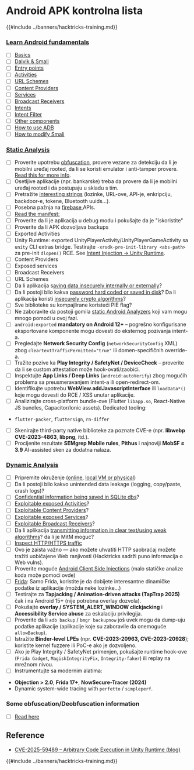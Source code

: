 # Android APK kontrolna lista

{{#include ../banners/hacktricks-training.md}}


### [Learn Android fundamentals](android-app-pentesting/index.html#2-android-application-fundamentals)

- [ ] [Basics](android-app-pentesting/index.html#fundamentals-review)
- [ ] [Dalvik & Smali](android-app-pentesting/index.html#dalvik--smali)
- [ ] [Entry points](android-app-pentesting/index.html#application-entry-points)
- [ ] [Activities](android-app-pentesting/index.html#launcher-activity)
- [ ] [URL Schemes](android-app-pentesting/index.html#url-schemes)
- [ ] [Content Providers](android-app-pentesting/index.html#services)
- [ ] [Services](android-app-pentesting/index.html#services-1)
- [ ] [Broadcast Receivers](android-app-pentesting/index.html#broadcast-receivers)
- [ ] [Intents](android-app-pentesting/index.html#intents)
- [ ] [Intent Filter](android-app-pentesting/index.html#intent-filter)
- [ ] [Other components](android-app-pentesting/index.html#other-app-components)
- [ ] [How to use ADB](android-app-pentesting/index.html#adb-android-debug-bridge)
- [ ] [How to modify Smali](android-app-pentesting/index.html#smali)

### [Static Analysis](android-app-pentesting/index.html#static-analysis)

- [ ] Proverite upotrebu [obfuscation](android-checklist.md#some-obfuscation-deobfuscation-information), provere vezane za detekciju da li je mobilni uređaj rooted, da li se koristi emulator i anti-tamper provere. [Read this for more info](android-app-pentesting/index.html#other-checks).
- [ ] Osetljive aplikacije (npr. bankarske) treba da provere da li je mobilni uređaj rooted i da postupaju u skladu s tim.
- [ ] Pretražite [interesting strings](android-app-pentesting/index.html#looking-for-interesting-info) (lozinke, URL-ove, API-je, enkripciju, backdoor-e, tokene, Bluetooth uuids...).
- [ ] Posebna pažnja na [firebase ](android-app-pentesting/index.html#firebase)APIs.
- [ ] [Read the manifest:](android-app-pentesting/index.html#basic-understanding-of-the-application-manifest-xml)
- [ ] Proverite da li je aplikacija u debug modu i pokušajte da je "iskoristite"
- [ ] Proverite da li APK dozvoljava backups
- [ ] Exported Activities
- [ ] Unity Runtime: exported UnityPlayerActivity/UnityPlayerGameActivity sa `unity` CLI extras bridge. Testirajte `-xrsdk-pre-init-library <abs-path>` za pre-init `dlopen()` RCE. See [Intent Injection → Unity Runtime](android-app-pentesting/intent-injection.md).
- [ ] Content Providers
- [ ] Exposed services
- [ ] Broadcast Receivers
- [ ] URL Schemes
- [ ] Da li aplikacija s[aving data insecurely internally or externally](android-app-pentesting/index.html#insecure-data-storage)?
- [ ] Da li postoji bilo kakva [password hard coded or saved in disk](android-app-pentesting/index.html#poorkeymanagementprocesses)? Da li aplikacija koristi [insecurely crypto algorithms](android-app-pentesting/index.html#useofinsecureandordeprecatedalgorithms)?
- [ ] Sve biblioteke su kompajlirane koristeći PIE flag?
- [ ] Ne zaboravite da postoji gomila [ static Android Analyzers](android-app-pentesting/index.html#automatic-analysis) koji vam mogu mnogo pomoći u ovoj fazi.
- [ ] `android:exported` **mandatory on Android 12+** – pogrešno konfigurisane eksportovane komponente mogu dovesti do eksternog pozivanja intent-a.
- [ ] Pregledajte **Network Security Config** (`networkSecurityConfig` XML) zbog `cleartextTrafficPermitted="true"` ili domen-specifičnih override-a.
- [ ] Tražite pozive ka **Play Integrity / SafetyNet / DeviceCheck** – proverite da li se custom attestation može hook-ovati/zaobići.
- [ ] Inspektujte **App Links / Deep Links** (`android:autoVerify`) zbog mogućih problema sa preusmeravanjem intent-a ili open-redirect-om.
- [ ] Identifikujte upotrebu **WebView.addJavascriptInterface** ili `loadData*()` koje mogu dovesti do RCE / XSS unutar aplikacije.
- [ ] Analizirajte cross-platform bundle-ove (Flutter `libapp.so`, React-Native JS bundles, Capacitor/Ionic assets). Dedicated tooling:
- `flutter-packer`, `fluttersign`, `rn-differ`
- [ ] Skenirajte third-party native biblioteke za poznate CVE-e (npr. **libwebp CVE-2023-4863**, **libpng**, itd.).
- [ ] Procijenite rezultate **SEMgrep Mobile rules**, **Pithus** i najnoviji **MobSF ≥ 3.9** AI-assisted sken za dodatna nalaza.

### [Dynamic Analysis](android-app-pentesting/index.html#dynamic-analysis)

- [ ] Pripremite okruženje ([online](android-app-pentesting/index.html#online-dynamic-analysis), [local VM or physical](android-app-pentesting/index.html#local-dynamic-analysis))
- [ ] Da li postoji bilo kakvo unintended data leakage (logging, copy/paste, crash logs)?
- [ ] [Confidential information being saved in SQLite dbs](android-app-pentesting/index.html#sqlite-dbs)?
- [ ] [Exploitable exposed Activities](android-app-pentesting/index.html#exploiting-exported-activities-authorisation-bypass)?
- [ ] [Exploitable Content Providers](android-app-pentesting/index.html#exploiting-content-providers-accessing-and-manipulating-sensitive-information)?
- [ ] [Exploitable exposed Services](android-app-pentesting/index.html#exploiting-services)?
- [ ] [Exploitable Broadcast Receivers](android-app-pentesting/index.html#exploiting-broadcast-receivers)?
- [ ] Da li aplikacija [transmitting information in clear text/using weak algorithms](android-app-pentesting/index.html#insufficient-transport-layer-protection)? da li je MitM moguć?
- [ ] [Inspect HTTP/HTTPS traffic](android-app-pentesting/index.html#inspecting-http-traffic)
- [ ] Ovo je zaista važno — ako možete uhvatiti HTTP saobraćaj možete tražiti uobičajene Web ranjivosti (Hacktricks sadrži puno informacija o Web vulns).
- [ ] Proverite moguće [Android Client Side Injections](android-app-pentesting/index.html#android-client-side-injections-and-others) (malo statičke analize koda može pomoći ovde)
- [ ] [Frida](android-app-pentesting/index.html#frida): Samo Frida, koristite je da dobijete interesantne dinamičke podatke iz aplikacije (možda neke lozinke...)
- [ ] Testirajte za **Tapjacking / Animation-driven attacks (TapTrap 2025)** čak i na Android 15+ (nije potrebna overlay dozvola).
- [ ] Pokušajte **overlay / SYSTEM_ALERT_WINDOW clickjacking** i **Accessibility Service abuse** za eskalaciju privilegija.
- [ ] Proverite da li `adb backup` / `bmgr backupnow` još uvek mogu da dump-uju podatke aplikacije (aplikacije koje su zaboravile da onemoguće `allowBackup`).
- [ ] Istražite **Binder-level LPEs** (npr. **CVE-2023-20963, CVE-2023-20928**); koristite kernel fuzzere ili PoC-e ako je dozvoljeno.
- [ ] Ako je Play Integrity / SafetyNet primenjen, pokušajte runtime hook-ove (`Frida Gadget`, `MagiskIntegrityFix`, `Integrity-faker`) ili replay na mrežnom nivou.
- [ ] Instrumentujte sa modernim alatima:
- **Objection > 2.0**, **Frida 17+**, **NowSecure-Tracer (2024)**
- Dynamic system-wide tracing with `perfetto` / `simpleperf`.

### Some obfuscation/Deobfuscation information

- [ ] [Read here](android-app-pentesting/index.html#obfuscating-deobfuscating-code)


## Reference

- [CVE-2025-59489 – Arbitrary Code Execution in Unity Runtime (blog)](https://flatt.tech/research/posts/arbitrary-code-execution-in-unity-runtime/)

{{#include ../banners/hacktricks-training.md}}
